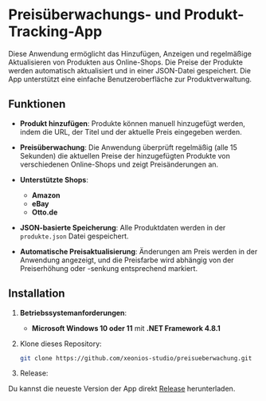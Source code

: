 # Preisüberwachungs- und Produkt-Tracking-App

Diese Anwendung ermöglicht das Hinzufügen, Anzeigen und regelmäßige Aktualisieren von Produkten aus Online-Shops. Die Preise der Produkte werden automatisch aktualisiert und in einer JSON-Datei gespeichert. Die App unterstützt eine einfache Benutzeroberfläche zur Produktverwaltung.

## Funktionen

- **Produkt hinzufügen**: Produkte können manuell hinzugefügt werden, indem die URL, der Titel und der aktuelle Preis eingegeben werden.
- **Preisüberwachung**: Die Anwendung überprüft regelmäßig (alle 15 Sekunden) die aktuellen Preise der hinzugefügten Produkte von verschiedenen Online-Shops und zeigt Preisänderungen an.

- **Unterstützte Shops**:
  - **Amazon**
  - **eBay**
  - **Otto.de**

- **JSON-basierte Speicherung**: Alle Produktdaten werden in der `produkte.json` Datei gespeichert.
- **Automatische Preisaktualisierung**: Änderungen am Preis werden in der Anwendung angezeigt, und die Preisfarbe wird abhängig von der Preiserhöhung oder -senkung entsprechend markiert.

## Installation

1. **Betriebssystemanforderungen**:
   - **Microsoft Windows 10 oder 11** mit **.NET Framework 4.8.1**
   
2. Klone dieses Repository:

   ```bash
   git clone https://github.com/xeonios-studio/preisueberwachung.git
   
3. Release:

Du kannst die neueste Version der App direkt  [Release](https://github.com/xeonios-studio/scraping/releases/) herunterladen.
